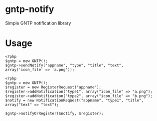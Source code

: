 gntp-notify
===========

Simple GNTP notification library


# Usage

```
<?php
$gntp = new GNTP();
$gntp->sendNotify("appname", "type", "title", "text", array('icon_file' => 'a.png'));
```

```
<?php
$gntp = new GNTP();
$register = new RegisterRequest("appname");
$register->addNotification("type1", array("icon_file" => "a.png");
$register->addNotification("type2", array("icon_file" => "b.png");
$notify = new NotificationRequest("appname", "type1", "title", array("text" => "text");

$gntp->notifyOrRegister($notify, $register);
```
